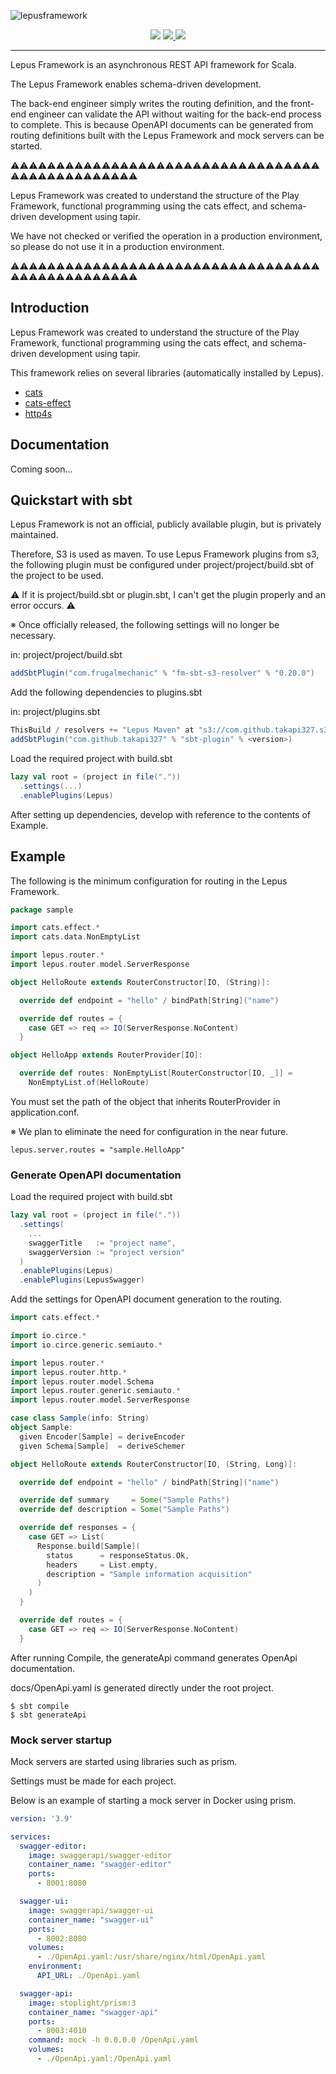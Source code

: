 ![lepusframework](https://socialify.git.ci/takapi327/lepusframework/image?description=1&font=Inter&language=1&logo=https%3A%2F%2Fuser-images.githubusercontent.com%2F57429437%2F170270360-93f29bbf-aef3-47d7-8910-f5baba490ba6.png&owner=1&pattern=Plus&theme=Light)

<div align="center">
  <img src="https://img.shields.io/badge/lepus-v0.3.0-blue">
  <a href="https://en.wikipedia.org/wiki/MIT_License">
    <img src="https://img.shields.io/badge/license-MIT-green">
  </a>
  <a href="https://github.com/lampepfl/dotty">
    <img src="https://img.shields.io/badge/scala-v3.x-red">
  </a>
</div>

---

Lepus Framework is an asynchronous REST API framework for Scala.

The Lepus Framework enables schema-driven development.

The back-end engineer simply writes the routing definition, and the front-end engineer can validate the API without waiting for the back-end process to complete.
This is because OpenAPI documents can be generated from routing definitions built with the Lepus Framework and mock servers can be started.

:warning::warning::warning::warning::warning::warning::warning::warning::warning::warning::warning::warning::warning::warning::warning::warning::warning::warning::warning::warning::warning::warning::warning::warning::warning::warning::warning::warning::warning::warning::warning::warning::warning::warning::warning::warning::warning::warning::warning::warning::warning::warning::warning::warning::warning::warning::warning::warning:

Lepus Framework was created to understand the structure of the Play Framework, functional programming using the cats effect, and schema-driven development using tapir.

We have not checked or verified the operation in a production environment, so please do not use it in a production environment.

:warning::warning::warning::warning::warning::warning::warning::warning::warning::warning::warning::warning::warning::warning::warning::warning::warning::warning::warning::warning::warning::warning::warning::warning::warning::warning::warning::warning::warning::warning::warning::warning::warning::warning::warning::warning::warning::warning::warning::warning::warning::warning::warning::warning::warning::warning::warning::warning:

## Introduction

Lepus Framework was created to understand the structure of the Play Framework, functional programming using the cats effect, and schema-driven development using tapir.

This framework relies on several libraries (automatically installed by Lepus).

- [cats](https://github.com/typelevel/cats)
- [cats-effect](https://github.com/typelevel/cats-effect)
- [http4s](https://github.com/http4s/http4s)

## Documentation
Coming soon...

## Quickstart with sbt
Lepus Framework is not an official, publicly available plugin, but is privately maintained.

Therefore, S3 is used as maven. To use Lepus Framework plugins from s3, the following plugin must be configured under project/project/build.sbt of the project to be used.

:warning: If it is project/build.sbt or plugin.sbt, I can't get the plugin properly and an error occurs. :warning:

※ Once officially released, the following settings will no longer be necessary.

in: project/project/build.sbt
```sbt
addSbtPlugin("com.frugalmechanic" % "fm-sbt-s3-resolver" % "0.20.0")
```

Add the following dependencies to plugins.sbt

in: project/plugins.sbt
```sbt
ThisBuild / resolvers += "Lepus Maven" at "s3://com.github.takapi327.s3-ap-northeast-1.amazonaws.com/lepus/"
addSbtPlugin("com.github.takapi327" % "sbt-plugin" % <version>)
```

Load the required project with build.sbt
```sbt
lazy val root = (project in file("."))
  .settings(...)
  .enablePlugins(Lepus)
```

After setting up dependencies, develop with reference to the contents of Example.

## Example
The following is the minimum configuration for routing in the Lepus Framework.

```scala
package sample

import cats.effect.*
import cats.data.NonEmptyList

import lepus.router.*
import lepus.router.model.ServerResponse

object HelloRoute extends RouterConstructor[IO, (String)]:

  override def endpoint = "hello" / bindPath[String]("name")

  override def routes = {
    case GET => req => IO(ServerResponse.NoContent)
  }

object HelloApp extends RouterProvider[IO]:

  override def routes: NonEmptyList[RouterConstructor[IO, _]] =
    NonEmptyList.of(HelloRoute)
```

You must set the path of the object that inherits RouterProvider in application.conf.

※ We plan to eliminate the need for configuration in the near future.
```text
lepus.server.routes = "sample.HelloApp"
```

### Generate OpenAPI documentation
Load the required project with build.sbt

```sbt
lazy val root = (project in file("."))
  .settings(
    ...
    swaggerTitle   := "project name",
    swaggerVersion := "project version"
  )
  .enablePlugins(Lepus)
  .enablePlugins(LepusSwagger)
```

Add the settings for OpenAPI document generation to the routing.

```scala
import cats.effect.*

import io.circe.*
import io.circe.generic.semiauto.*

import lepus.router.*
import lepus.router.http.*
import lepus.router.model.Schema
import lepus.router.generic.semiauto.*
import lepus.router.model.ServerResponse

case class Sample(info: String)
object Sample:
  given Encoder[Sample] = deriveEncoder
  given Schema[Sample]  = deriveSchemer

object HelloRoute extends RouterConstructor[IO, (String, Long)]:

  override def endpoint = "hello" / bindPath[String]("name")

  override def summary     = Some("Sample Paths")
  override def description = Some("Sample Paths")

  override def responses = {
    case GET => List(
      Response.build[Sample](
        status      = responseStatus.Ok,
        headers     = List.empty,
        description = "Sample information acquisition"
      )
    )
  }

  override def routes = {
    case GET => req => IO(ServerResponse.NoContent)
  }
```

After running Compile, the generateApi command generates OpenApi documentation.

docs/OpenApi.yaml is generated directly under the root project.

```shell
$ sbt compile
$ sbt generateApi
```

### Mock server startup

Mock servers are started using libraries such as prism.

Settings must be made for each project.

Below is an example of starting a mock server in Docker using prism.

```yaml
version: '3.9'

services:
  swagger-editor:
    image: swaggerapi/swagger-editor
    container_name: "swagger-editor"
    ports:
      - 8001:8080

  swagger-ui:
    image: swaggerapi/swagger-ui
    container_name: "swagger-ui"
    ports:
      - 8002:8080
    volumes:
      - ./OpenApi.yaml:/usr/share/nginx/html/OpenApi.yaml
    environment:
      API_URL: ./OpenApi.yaml

  swagger-api:
    image: stoplight/prism:3
    container_name: "swagger-api"
    ports:
      - 8003:4010
    command: mock -h 0.0.0.0 /OpenApi.yaml
    volumes:
      - ./OpenApi.yaml:/OpenApi.yaml
```
